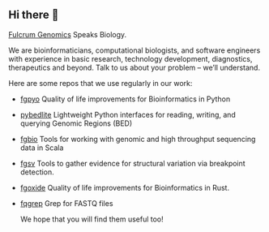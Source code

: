 ## Hi there 👋 

[Fulcrum Genomics](https://fulcrumgenomics.com/) Speaks Biology.

We are bioinformaticians, computational biologists, and software engineers with experience in basic research, technology development, diagnostics, therapeutics and beyond. Talk to us about your problem – we’ll understand.


Here are some repos that we use regularly in our work:

- [fgpyo](https://github.com/fulcrumgenomics/fgpyo) Quality of life improvements for Bioinformatics in Python 
- [pybedlite](https://github.com/fulcrumgenomics/pybedlite) Lightweight Python interfaces for reading, writing, and querying Genomic Regions (BED)
- [fgbio](https://github.com/fulcrumgenomics/fgpyo) Tools for working with genomic and high throughput sequencing data in Scala
- [fgsv](https://github.com/fulcrumgenomics/fgsv) Tools to gather evidence for structural variation via breakpoint detection.
- [fgoxide](https://github.com/fulcrumgenomics/fgoxide) Quality of life improvements for Bioinformatics in Rust.
- [fqgrep](https://github.com/fulcrumgenomics/fqgrep) Grep for FASTQ files

  We hope that you will find them useful too!

<!--

**Here are some ideas to get you started:**

🙋‍♀️ A short introduction - what is your organization all about?
🌈 Contribution guidelines - how can the community get involved?
👩‍💻 Useful resources - where can the community find your docs? Is there anything else the community should know?
🍿 Fun facts - what does your team eat for breakfast?
🧙 Remember, you can do mighty things with the power of [Markdown](https://docs.github.com/github/writing-on-github/getting-started-with-writing-and-formatting-on-github/basic-writing-and-formatting-syntax)
-->

